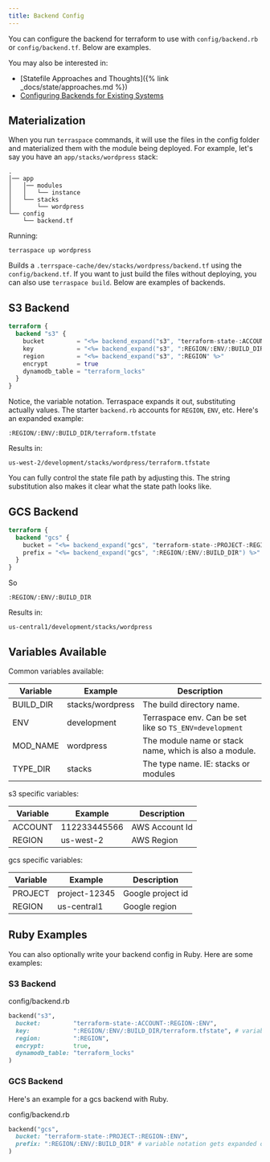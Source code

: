 ```yaml
---
title: Backend Config
---
```


You can configure the backend for terraform to use with `config/backend.rb` or `config/backend.tf`. Below are examples.

You may also be interested in:

* [Statefile Approaches and Thoughts]({% link _docs/state/approaches.md %})
* [Configuring Backends for Existing Systems](backend-config/existing-systems.md)

## Materialization

When you run `terraspace` commands, it will use the files in the config folder and materialized them with the module being deployed.  For example, let's say you have an `app/stacks/wordpress` stack:

    .
    │── app
    │   │── modules
    │   │   └── instance
    │   └── stacks
    │       └── wordpress
    └── config
        └── backend.tf

Running:

    terraspace up wordpress

Builds a `.terrspace-cache/dev/stacks/wordpress/backend.tf` using the `config/backend.tf`.  If you want to just build the files without deploying, you can also use `terraspace build`. Below are examples of backends.

## S3 Backend

```terraform
terraform {
  backend "s3" {
    bucket         = "<%= backend_expand("s3", "terraform-state-:ACCOUNT-:REGION-:ENV") %>"
    key            = "<%= backend_expand("s3", ":REGION/:ENV/:BUILD_DIR/terraform.tfstate") %>" # variable notation expanded by terraspace IE: us-west-2/development/modules/vm/terraform.tfstate
    region         = "<%= backend_expand("s3", ":REGION" %>"
    encrypt        = true
    dynamodb_table = "terraform_locks"
  }
}
```

Notice, the variable notation. Terraspace expands it out, substituting actually values. The starter `backend.rb` accounts for `REGION`, `ENV`, etc. Here's an expanded example:

    :REGION/:ENV/:BUILD_DIR/terraform.tfstate

Results in:

    us-west-2/development/stacks/wordpress/terraform.tfstate

You can fully control the state file path by adjusting this. The string substitution also makes it clear what the state path looks like.

## GCS Backend

```terraform
terraform {
  backend "gcs" {
    bucket = "<%= backend_expand("gcs", "terraform-state-:PROJECT-:REGION-:ENV") %>"
    prefix = "<%= backend_expand("gcs", ":REGION/:ENV/:BUILD_DIR") %>" # variable notation expanded by terraspace IE: us-central1/development/modules/vm
  }
}
```

So

    :REGION/:ENV/:BUILD_DIR

Results in:

    us-central1/development/stacks/wordpress

## Variables Available

Common variables available:

Variable | Example | Description
--- | --- | ---
BUILD_DIR | stacks/wordpress | The build directory name.
ENV | development | Terraspace env. Can be set like so `TS_ENV=development`
MOD_NAME | wordpress | The module name or stack name, which is also a module.
TYPE_DIR | stacks | The type name. IE: stacks or modules

s3 specific variables:

Variable | Example | Description
--- | --- | ---
ACCOUNT | 112233445566 | AWS Account Id
REGION | us-west-2 | AWS Region


gcs specific variables:

Variable | Example | Description
--- | --- | ---
PROJECT | project-12345 | Google project id
REGION | us-central1 | Google region

## Ruby Examples

You can also optionally write your backend config in Ruby. Here are some examples:

### S3 Backend

config/backend.rb

```ruby
backend("s3",
  bucket:         "terraform-state-:ACCOUNT-:REGION-:ENV",
  key:            ":REGION/:ENV/:BUILD_DIR/terraform.tfstate", # variable notation gets expanded out by terraspace
  region:         ":REGION",
  encrypt:        true,
  dynamodb_table: "terraform_locks"
)
```

### GCS Backend

Here's an example for a gcs backend with Ruby.

config/backend.rb

```ruby
backend("gcs",
  bucket: "terraform-state-:PROJECT-:REGION-:ENV",
  prefix: ":REGION/:ENV/:BUILD_DIR" # variable notation gets expanded out by terraspace
)
```
